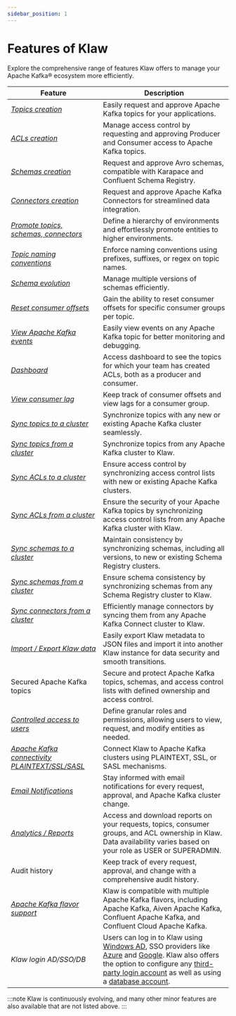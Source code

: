 ```yaml
---
sidebar_position: 1
---
```


# Features of Klaw

Explore the comprehensive range of features Klaw offers to manage your Apache Kafka® ecosystem more efficiently.

| Feature                                                                                                      | Description                                                                                                                                                                                                                                                                                                                                                                                                                                                                                                             |
| ------------------------------------------------------------------------------------------------------------ | ----------------------------------------------------------------------------------------------------------------------------------------------------------------------------------------------------------------------------------------------------------------------------------------------------------------------------------------------------------------------------------------------------------------------------------------------------------------------------------------------------------------------- |
| [_Topics creation_](../HowTo/topics/Request-a-new-topic.md)                                                  | Easily request and approve Apache Kafka topics for your applications.                                                                                                                                                                                                                                                                                                                                                                                                                                                   |
| [_ACLs creation_](../HowTo/subscriptions/Request-a-subscription.md)                                          | Manage access control by requesting and approving Producer and Consumer access to Apache Kafka topics.                                                                                                                                                                                                                                                                                                                                                                                                                  |
| [_Schemas creation_](../HowTo/schemas/Request-a-schema.md)                                                   | Request and approve Avro schemas, compatible with Karapace and Confluent Schema Registry.                                                                                                                                                                                                                                                                                                                                                                                                                               |
| [_Connectors creation_](../connector-management/approve-connector.md)                                        | Request and approve Apache Kafka Connectors for streamlined data integration.                                                                                                                                                                                                                                                                                                                                                                                                                                           |
| [_Promote topics, schemas, connectors_](../HowTo/topics/Promote-a-topic.md)                                  | Define a hierarchy of environments and effortlessly promote entities to higher environments.                                                                                                                                                                                                                                                                                                                                                                                                                            |
| [_Topic naming conventions_](../cluster-management/clusters-environments/environments.md)                    | Enforce naming conventions using prefixes, suffixes, or regex on topic names.                                                                                                                                                                                                                                                                                                                                                                                                                                           |
| [_Schema evolution_](../HowTo/schemas/manage-schemas.md)                                                     | Manage multiple versions of schemas efficiently.                                                                                                                                                                                                                                                                                                                                                                                                                                                                        |
| [_Reset consumer offsets_](../HowTo/operational/Reset-Consumer-Offsets.md)                                   | Gain the ability to reset consumer offsets for specific consumer groups per topic.                                                                                                                                                                                                                                                                                                                                                                                                                                      |
| [_View Apache Kafka events_](../HowTo/topics/View-topic-events)                                              | Easily view events on any Apache Kafka topic for better monitoring and debugging.                                                                                                                                                                                                                                                                                                                                                                                                                                       |
| [_Dashboard_](../HowTo/dashboard)                                                                            | Access dashboard to see the topics for which your team has created ACLs, both as a producer and consumer.                                                                                                                                                                                                                                                                                                                                                                                                               |
| [_View consumer lag_](../HowTo/topics/View-consumer-lag)                                                     | Keep track of consumer offsets and view lags for a consumer group.                                                                                                                                                                                                                                                                                                                                                                                                                                                      |
| [_Sync topics to a cluster_](../cluster-management/kafka-cluster-sync/sync-topics-to-cluster.md)             | Synchronize topics with any new or existing Apache Kafka cluster seamlessly.                                                                                                                                                                                                                                                                                                                                                                                                                                            |
| [_Sync topics from a cluster_](../cluster-management/kafka-cluster-sync/sync-topics-from-cluster.md)         | Synchronize topics from any Apache Kafka cluster to Klaw.                                                                                                                                                                                                                                                                                                                                                                                                                                                               |
| [_Sync ACLs to a cluster_](../cluster-management/kafka-cluster-sync/sync-acls-to-cluster.md)                 | Ensure access control by synchronizing access control lists with new or existing Apache Kafka clusters.                                                                                                                                                                                                                                                                                                                                                                                                                 |
| [_Sync ACLs from a cluster_](../cluster-management/kafka-cluster-sync/sync-acls-from-cluster.md)             | Ensure the security of your Apache Kafka topics by synchronizing access control lists from any Apache Kafka cluster with Klaw.                                                                                                                                                                                                                                                                                                                                                                                          |
| [_Sync schemas to a cluster_](../cluster-management/kafka-cluster-sync/sync-schemas-to-cluster.md)           | Maintain consistency by synchronizing schemas, including all versions, to new or existing Schema Registry clusters.                                                                                                                                                                                                                                                                                                                                                                                                     |
| [_Sync schemas from a cluster_](../cluster-management/kafka-cluster-sync/sync-schemas-from-cluster.md)       | Ensure schema consistency by synchronizing schemas from any Schema Registry cluster to Klaw.                                                                                                                                                                                                                                                                                                                                                                                                                            |
| [_Sync connectors from a cluster_](../cluster-management/kafka-cluster-sync/sync-connectors-from-cluster.md) | Efficiently manage connectors by syncing them from any Apache Kafka Connect cluster to Klaw.                                                                                                                                                                                                                                                                                                                                                                                                                            |
| [_Import / Export Klaw data_](../HowTo/exportimport/index.md)                                                | Easily export Klaw metadata to JSON files and import it into another Klaw instance for data security and smooth transitions.                                                                                                                                                                                                                                                                                                                                                                                            |
| Secured Apache Kafka topics                                                                                  | Secure and protect Apache Kafka topics, schemas, and access control lists with defined ownership and access control.                                                                                                                                                                                                                                                                                                                                                                                                    |
| [_Controlled access to users_](../user-team-management/manage-roles-permissions.md)                          | Define granular roles and permissions, allowing users to view, request, and modify entities as needed.                                                                                                                                                                                                                                                                                                                                                                                                                  |
| [_Apache Kafka connectivity PLAINTEXT/SSL/SASL_](../cluster-connectivity-setup/index.md)                     | Connect Klaw to Apache Kafka clusters using PLAINTEXT, SSL, or SASL mechanisms.                                                                                                                                                                                                                                                                                                                                                                                                                                         |
| [_Email Notifications_](../HowTo/notifications/index.md)                                                     | Stay informed with email notifications for every request, approval, and Apache Kafka cluster change.                                                                                                                                                                                                                                                                                                                                                                                                                    |
| [_Analytics / Reports_](../dashboard/analytics.md)                                                           | Access and download reports on your requests, topics, consumer groups, and ACL ownership in Klaw. Data availability varies based on your role as USER or SUPERADMIN.                                                                                                                                                                                                                                                                                                                                                    |
| Audit history                                                                                                | Keep track of every request, approval, and change with a comprehensive audit history.                                                                                                                                                                                                                                                                                                                                                                                                                                   |
| [_Apache Kafka flavor support_](../cluster-management/clusters-environments/clusters.md)                     | Klaw is compatible with multiple Apache Kafka flavors, including Apache Kafka, Aiven Apache Kafka, Confluent Apache Kafka, and Confluent Cloud Apache Kafka.                                                                                                                                                                                                                                                                                                                                                            |
| _Klaw login AD/SSO/DB_                                                                                       | Users can log in to Klaw using [Windows AD](authentication-authorization/authentication/windows-ad.md), SSO providers like [Azure](authentication-authorization/authentication/azure-ad.md) and [Google](authentication-authorization/authentication/google-account.md). Klaw also offers the option to configure any [third-party login account](authentication-authorization/authentication/third-party-account.md) as well as using a [database account](authentication-authorization/authentication/userpwd-db.md). |

:::note
Klaw is continuously evolving, and many other minor features are also available that are not listed above.
:::
